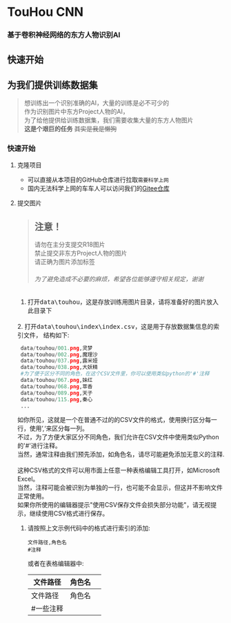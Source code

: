 # TouHou CNN
### 基于卷积神经网络的东方人物识别AI

## 快速开始

## 为我们提供训练数据集

> 想训练出一个识别准确的AI，大量的训练是必不可少的  
> 作为识别图片中东方Project人物的AI，  
> 为了给他提供给训练数据集，我们需要收集大量的东方人物图片  
> **这是个艰巨的任务** ~~其实是我是懒狗~~  

### 快速开始
1. 克隆项目  
    * 可以直接从本项目的GitHub仓库进行拉取`需要科学上网` 
    * 国内无法科学上网的车车人可以访问我们的[Gitee仓库](https://www.runoob.com)
2. 提交图片  
   > ## 注意！
   > 请勿在主分支提交R18图片  
   > 禁止提交非东方Project人物的图片  
   > 请正确为图片添加标签  
   >
   > ###### 为了避免造成不必要的麻烦，希望各位能够遵守相关规定，谢谢
   
   1. 打开<kbd>data\touhou</kbd>，这是存放训练用图片目录，请将准备好的图片放入此目录下  
   <br>
   2. 打开<kbd>data\touhou\index\index.csv</kbd>，这是用于存放数据集信息的索引文件，  
   结构如下:  
   
      ```python
       data/touhou/001.png,灵梦
       data/touhou/002.png,魔理沙
       data/touhou/037.png,露米娅
       data/touhou/038.png,大妖精
       #为了便于区分不同的角色，在这个CSV文件里，你可以使用类似python的'#'注释
       data/touhou/067.png,妹红
       data/touhou/068.png,萃香
       data/touhou/089.png,天子
       data/touhou/115.png,秦心
       ...
      ```  
      
      如你所见，这就是一个在普通不过的的CSV文件的格式，使用换行区分每一行，使用’,‘来区分每一列。  
      不过，为了方便大家区分不同角色，我们允许在CSV文件中使用类似Python的'#'进行注释。  
      当然，通常注释由我们预先添加，如角色名，请尽可能避免添加无意义的注释.  <br>  
      这种CSV格式的文件可以用市面上任意一种表格编辑工具打开，如Microsoft Excel。  
      当然，注释可能会被识别为单独的一行，也可能不会显示，但这并不影响文件正常使用。  
      如果你所使用的编辑器提示"使用CSV保存文件会损失部分功能"，请无视提示，继续使用CSV格式进行保存。  <br>
      1. 请按照上文示例代码中的格式进行索引的添加:
         
         ```
         文件路径,角色名
         #注释
         ```
         
         或者在表格编辑器中:

         | 文件路径 | 角色名 |  |
         | ------------ | ------------ | ------------ |
         | 文件路径 | 角色名 |  |
         | #一些注释 |  |  |

